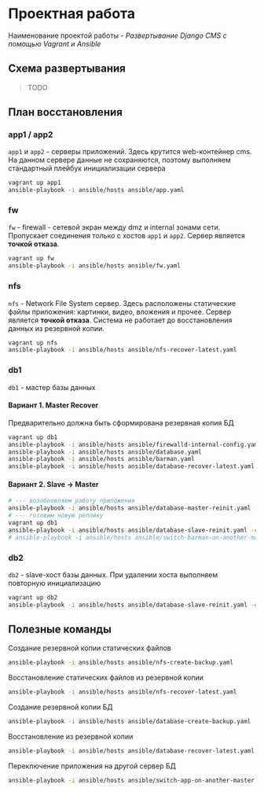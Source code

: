 # Проектная работа

Наименование проектой работы - *Развертывание Django CMS с помощью Vagrant и Ansible*

## Схема развертывания

> TODO

## План восстановления

### app1 / app2

`app1` и `app2` - серверы приложений. Здесь крутится web-контейнер cms.
На данном сервере данные не сохраняются, поэтому выполняем стандартный плейбук инициализации сервера

```bash
vagrant up app1
ansible-playbook -i ansible/hosts ansible/app.yaml
```

### fw

`fw` - firewall - сетевой экран между dmz и internal зонами сети.
Пропускает соединения только с хостов `app1` и `app2`.
Сервер является **точкой отказа**. 

```bash
vagrant up fw
ansible-playbook -i ansible/hosts ansible/fw.yaml
```

### nfs

`nfs` - Network File System сервер. Здесь расположены статические файлы приложения: картинки, видео, вложения и прочее.
Сервер является **точкой отказа**. 
Система не работает до восстановления данных из резервной копии.

```bash
vagrant up nfs
ansible-playbook -i ansible/hosts ansible/nfs-recover-latest.yaml
```

### db1

`db1` - мастер базы данных

#### Вариант 1. Master Recover

Предварительно должна быть сформирована резервная копия БД

```bash
vagrant up db1
ansible-playbook -i ansible/hosts ansible/firewalld-internal-config.yaml
ansible-playbook -i ansible/hosts ansible/database.yaml
ansible-playbook -i ansible/hosts ansible/barman.yaml
ansible-playbook -i ansible/hosts ansible/database-recover-latest.yaml -e master=db1 -e master_ip=10.10.1.131 -e slave=db2
```

#### Вариант 2. Slave -> Master

```bash
# --- возобновляем работу приложения
ansible-playbook -i ansible/hosts ansible/database-master-reinit.yaml -e target=db2 -e master_ip=10.10.1.132
# --- готовим новую реплику
vagrant up db1
ansible-playbook -i ansible/hosts ansible/database-slave-reinit.yaml -e target=db1 -e master=db2 -e master_ip=10.10.1.132
# ansible-playbook -i ansible/hosts ansible/switch-barman-on-another-master.yaml
```

### db2

`db2` - slave-хост базы данных. При удалении хоста выполняем повторную инициализацию

```bash
vagrant up db2
ansible-playbook -i ansible/hosts ansible/database-slave-reinit.yaml -e target=db2 -e master=db1 -e master_ip=10.10.1.131
```


## Полезные команды

Создание резервной копии статических файлов

```bash
ansible-playbook -i ansible/hosts ansible/nfs-create-backup.yaml
```

Восстановление статических файлов из резервной копии

```bash
ansible-playbook -i ansible/hosts ansible/nfs-recover-latest.yaml
```

Создание резервной копии БД
```bash
ansible-playbook -i ansible/hosts ansible/database-create-backup.yaml -e master=db1
```

Восстановление из резервной копии
```bash
ansible-playbook -i ansible/hosts ansible/database-recover-latest.yaml -e master=db1 -e master_ip=10.10.1.131 -e slave=db2
```

Переключение приложения на другой сервер БД
```bash
ansible-playbook -i ansible/hosts ansible/switch-app-on-another-master.yaml -e master_ip=10.10.1.131
```
